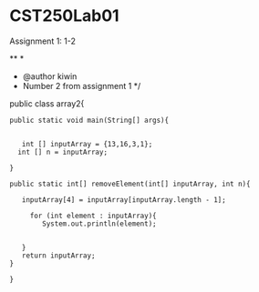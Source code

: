 # CST250Lab01

Assignment 1: 1-2

**
 *
 * @author kiwin
 * Number 2 from assignment 1
 */

public class array2{
    
    public static void main(String[] args){
        
        
       int [] inputArray = {13,16,3,1};
      int [] n = inputArray;
       
    }
    
    public static int[] removeElement(int[] inputArray, int n){
        
       inputArray[4] = inputArray[inputArray.length - 1];
       
         for (int element : inputArray){
            System.out.println(element);
        
           
       }
       return inputArray;
    }
        
    }

